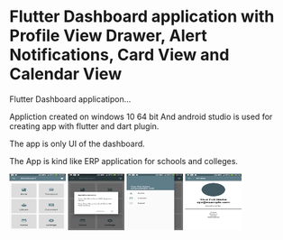 # Flutter Dashboard application with Profile View Drawer, Alert Notifications, Card View and Calendar View

Flutter Dashboard applicatipon...

Appliction created on windows 10 64 bit And android studio is used for creating app with flutter and dart plugin.

The app is only UI of the dashboard.

The App is kind like ERP application for schools and colleges.

<img src="https://github.com/mohitagrawal939/Flutter-dashboard-application/blob/master/Screen%201.jpg" width="100" height="100">
<img src="https://github.com/mohitagrawal939/Flutter-dashboard-application/blob/master/Screen%202.jpg" width="100" height="100">
<img src="https://github.com/mohitagrawal939/Flutter-dashboard-application/blob/master/Screen%203.jpg" width="100" height="100">
<img src="https://github.com/mohitagrawal939/Flutter-dashboard-application/blob/master/Screen%204.jpg" width="100" height="100">
